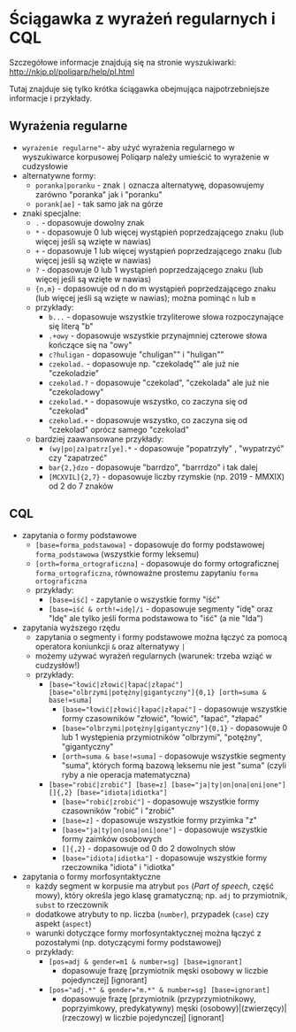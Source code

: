 # Ściągawka z wyrażeń regularnych i CQL

Szczegółowe informacje znajdują się na stronie wyszukiwarki: http://nkjp.pl/poliqarp/help/pl.html

Tutaj znajduje się tylko krótka ściągawka obejmująca najpotrzebniejsze informacje i przykłady.

## Wyrażenia regularne
+ `wyrażenie regularne"`- aby użyć wyrażenia regularnego w wyszukiwarce korpusowej Poliqarp należy umieścić to wyrażenie w cudzysłowie
+ alternatywne formy:
  + `poranka|poranku` - znak `|` oznacza alternatywę, dopasowujemy zarówno "poranka" jak i "poranku"
  + `porank[ae]` - tak samo jak na górze
+ znaki specjalne:
  + `.` - dopasowuje dowolny znak
  + `*` - dopasowuje 0 lub więcej wystąpień poprzedzającego znaku (lub więcej jeśli są wzięte w nawias)
  + `+` - dopasowuje 1 lub więcej wystąpień poprzedzającego znaku (lub więcej jeśli są wzięte w nawias)
  + `?` - dopasowuje 0 lub 1 wystąpień poprzedzającego znaku (lub więcej jeśli są wzięte w nawias)
  + `{n,m}` - dopasowuje od n do m wystąpień poprzedzającego znaku (lub więcej jeśli są wzięte w nawias); można pominąć `n` lub `m`
  + przykłady:
    + `b...` - dopasowuje wszystkie trzyliterowe słowa rozpoczynające się literą "b"
    + `.+owy` - dopasowuje wszystkie przynajmniej czterowe słowa kończące się na "owy"
    + `c?huligan`  - dopasowuje "chuligan"" i "huligan""
    + `czekolad.` - dopasowuje np. "czekoladę"" ale już nie "czekoladzie"
    + `czekolad.?` - dopasowuje "czekolad", "czekolada" ale już nie "czekoladowy"
    + `czekolad.*` - dopasowuje wszystko, co zaczyna się od "czekolad"
    + `czekolad.+` - dopasowuje wszystko, co zaczyna się od "czekolad" oprócz samego "czekolad"
  + bardziej zaawansowane przykłady:
    + `(wy|po|za)patrz[ye].*` - dopasowuje "popatrzyły" , "wypatrzyć" czy "zapatrzeć"
    + `bar{2,}dzo` - dopasowuje "barrdzo", "barrrdzo" i tak dalej
    + `[MCXVIL]{2,7}` - dopasowuje liczby rzymskie (np. 2019 - MMXIX) od 2 do 7 znaków

## CQL
+ zapytania o formy podstawowe
  + `[base=forma_podstawowa]` - dopasowuje do formy podstawowej `forma_podstawowa` (wszystkie formy leksemu)
  + `[orth=forma_ortograficzna]` - dopasowuje do formy ortograficznej `forma_ortograficzna`, równoważne prostemu zapytaniu `forma ortograficzna`
  + przykłady:
    + `[base=iść]` - zapytanie o wszystkie formy "iść"
    + `[base=iść & orth!=idę]/i`  - dopasowuje segmenty "idę" oraz "Idę" ale tylko jeśli forma podstawowa to "iść" (a nie "Ida")
+ zapytania wyższego rzędu
  + zapytania o segmenty i formy podstawowe można łączyć za pomocą operatora koniunkcji `&` oraz alternatywy `|`
  + możemy używać wyrażeń regularnych (warunek: trzeba wziąć w cudzysłów!)
  + przykłady:
    + `[base="łowić|złowić|łapać|złapać"] [base="olbrzymi|potężny|gigantyczny"]{0,1} [orth=suma & base!=suma]`
      + `[base="łowić|złowić|łapać|złapać"]` - dopasowuje wszystkie formy czasowników "złowić", "łowić", "łapać", "złapać"
      + `[base="olbrzymi|potężny|gigantyczny"]{0,1}` - dopasowuje 0 lub 1 występienia przymiotników "olbrzymi", "potężny", "gigantyczny"
      + `[orth=suma & base!=suma]` - dopasowuje wszystkie segmenty "suma", których formą bazową leksemu nie jest "suma" (czyli ryby a nie operacja matematyczna)
    + `[base="robić|zrobić"] [base=z] [base="ja|ty|on|ona|oni|one"] []{,2} [base="idiota|idiotka"]`
      + `[base="robić|zrobić"]` - dopasowuje wszystkie formy czasowników "robić" i "zrobić"
      + `[base=z]` - dopasowuje wszystkie formy przyimka "z"
      + `[base="ja|ty|on|ona|oni|one"]` - dopasowuje wszystkie formy zaimków osobowych
      + `[]{,2}` - dopasowuje od 0 do 2 dowolnych słów
      + `[base="idiota|idiotka"]` - dopasowuje wszystkie formy rzeczownika "idiota" i "idiotka"
+ zapytania o formy morfosyntaktyczne
  + każdy segment w korpusie ma atrybut `pos` (*Part of speech*, część mowy), który określa jego klasę gramatyczną; np. `adj` to przymiotnik, `subst` to rzeczownik
  + dodatkowe atrybuty to np. liczba (`number`), przypadek (`case`) czy aspekt (`aspect`)
  + warunki dotyczące formy morfosyntaktycznej można łączyć z pozostałymi (np. dotyczącymi formy podstawowej)
  + przykłady:
    + `[pos=adj & gender=m1 & number=sg] [base=ignorant]`
      + dopasowuje frazę [przymiotnik męski osobowy w liczbie pojedynczej] [ignorant]
    + `[pos="adj.*" & gender="m.*" & number=sg] [base=ignorant]`
      + dopasowuje frazę [przymiotnik (przyprzymiotnikowy, poprzyimkowy, predykatywny) męski (osobowy)|(zwierzęcy)|(rzeczowy) w liczbie pojedynczej] [ignorant]

